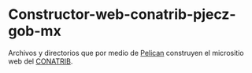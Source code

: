 # Constructor-web-conatrib-pjecz-gob-mx

Archivos y directorios que por medio de [Pelican](https://blog.getpelican.com/) construyen el micrositio web del [CONATRIB](https://conatrib.pjecz.gob.mx).
